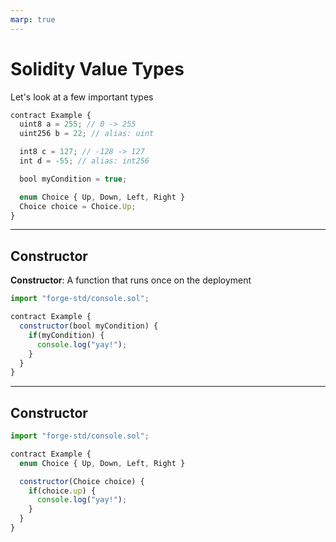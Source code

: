 ```yaml
---
marp: true
---
```


# Solidity Value Types

Let's look at a few important types

```js
contract Example {
  uint8 a = 255; // 0 -> 255
  uint256 b = 22; // alias: uint

  int8 c = 127; // -128 -> 127
  int d = -55; // alias: int256

  bool myCondition = true;

  enum Choice { Up, Down, Left, Right }
  Choice choice = Choice.Up;
}
```

---

## Constructor

**Constructor**: A function that runs once on the deployment

```js
import "forge-std/console.sol";

contract Example {
  constructor(bool myCondition) {
    if(myCondition) {
      console.log("yay!");
    }
  }
}
```

---

## Constructor

```js
import "forge-std/console.sol";

contract Example {
  enum Choice { Up, Down, Left, Right }

  constructor(Choice choice) {
    if(choice.up) {
      console.log("yay!");
    }
  }
}
```
